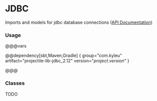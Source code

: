 # JDBC

Imports and models for jdbc database connections
([API Documentation](../api/projectile-lib-jdbc/com/kyleu/projectile/index.html))

### Usage

@@@vars

@@dependency[sbt,Maven,Gradle] {
  group="com.kyleu"
  artifact="projectile-lib-jdbc_2.12"
  version="$project.version$"
}

@@@

### Classes

TODO
